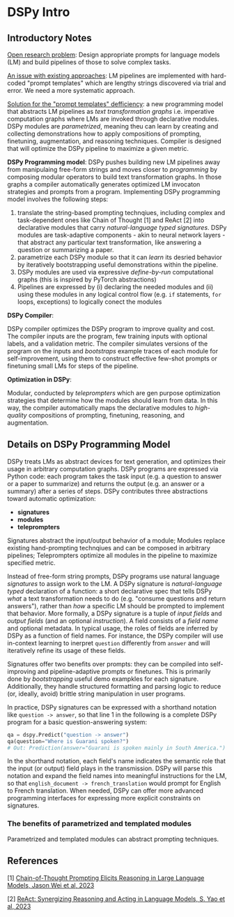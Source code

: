 # DSPy Intro

## Introductory Notes

<ins>Open research problem</ins>: Design appropriate prompts for language models (LM) and build pipelines of those to solve complex tasks.

<ins>An issue with existing approaches</ins>: LM pipelines are implemented with hard-coded "prompt templates" which are lengthy strings discovered via trial and error. 
We need a more systematic approach.

<ins>Solution for the "prompt templates" defficiency</ins>: a new programming model that abstracts LM pipelines as _text transformation graphs_ i.e. imperative computation graphs where LMs are invoked through declarative modules.
DSPy modules are _parametrized_, meaning theu can learn by creating and collecting demonstrations how to apply compositions of prompting, finetuning, augmentation, and reasoning techniques. Compiler is designed that will optimize the DSPy pipeline to maximize a given metric.

**DSPy Programming model**:
DSPy pushes building new LM pipelines away from manipulaing free-form strings and moves closer to _programming_ by composing modular operators to build text transformation graphs. In those graphs a compiler automatically generates optimized LM invocaton strategies and prompts from a program. 
Implementing DSPy programming model involves the following steps: 
1) translate the string-based prompting technqiues, including complex and task-dependent ones like Chain of Thought [1] and ReAct [2] into declarative modules that carry _natural-language typed signatures_. 
DSPy modules are task-adaptive components - akin to neural network layers - that abstract any particular text transformation, like answering a question or summarizing a paper.
2) parametrize each DSPy module so that it can _learn_ its desried behavior by iteratively bootstrapping useful demonstrations within the pipeline.
3) DSPy modules are used via expressive _define-by-run_ computational graphs (this is inspired by PyTorch abstractions)
4) Pipelines are expressed by (i) declaring the needed modules and (ii) using these modules in any logical control flow (e.g. `if` statements, `for` loops, exceptions) to logically conect the modules

**DSPy Compiler**:

DSPy compiler optimizes the DSPy program to improve quality and cost. The compiler inputs are the program, few training inputs with optional labels, and a validation metric. The compiler simulates versions of the program on the inputs and _bootstraps_ example traces of each module for self-improvement, using them to construct effective few-shot prompts or finetuning small LMs for steps of the pipeline.

**Optimization in DSPy**:

Modular, conducted by _teleprompters_ which are gen purpose optimization strategies that determine how the modules should learn from data. In this way, the compiler automatically maps the declarative modules to _high-quality_ compositions of prompting, finetuning, reasoning, and augmentation.

## Details on DSPy Programming Model

DSPy treats LMs as abstract devices for text generation, and optimizes their usage in arbitrary computation graphs. DSPy programs are expressed via Python code: each program takes the task input (e.g. a question to answer or a paper to summarize) and returns the output (e.g. an answer or a summary) after a series of steps. DSPy contributes three abstractions toward automatic optimization: 

* **signatures**
* **modules**
* **teleprompters**

Signatures abstract the input/output behavior of a module; Modules replace existing hand-prompting technqiues and can be composed in arbitrary pipelines; Teleprompters optimize all modules in the pipeline to maximize specified metric.

Instead of free-form string prompts, DSPy programs use natural language _signatures_ to assign work to the LM. A DSPy signature is _natural-language typed_ declaration of a function: a short declarative spec that tells DSPy _what_ a text transformation needs to do (e.g. "consume questions and return answers"), rather than _how_ a specific LM should be prompted to implement that behavior. More formally, a DSPy signature is a tuple of _input fields_ and _output fields_ (and an optional _instruction_). A field consists of a _field name_ and optional metadata. In typical usage, the roles of fields are inferred by DSPy as a function of field names. For instance, the DSPy compiler will use in-context learning to inerpret `question` differently from `answer` and will iteratively refine its usage of these fields.

Signatures offer two benefits over prompts: they can be compiled into self-improving and pipeline-adaptive prompts or finetunes. This is primarily done by _bootstrapping_ useful demo exampkles for each signature. Additionally, they handle structured formatting and parsing logic to reduce (or, ideally, avoid) brittle string manipulation in user programs.

In practice, DSPy signatures can be expressed with a shorthand notation like `question -> answer`, so that line 1 in the following is a complete DSPy program for a basic question-answering system:

```python
qa = dspy.Predict("question -> answer")
qa(question="Where is Guarani spoken?")
# Out: Prediction(answer="Guarani is spoken mainly in South America.")
```
In the shorthand notation, each field's name indicates the semantic role that the input (or output) field plays in the transmission. DSPy will parse this notation and expand the field names into meaningful instructions for the LM, so that `english_document -> french_translation` would prompt for English to French translation. When needed, DSPy can offer more advanced programming interfaces for expressing more explicit constraints on signatures.

### The benefits of parametrized and templated modules

Parametrized and templated modules can abstract prompting techniques.


## References

[1] [Chain-of-Thought Prompting Elicits Reasoning in Large Language Models, Jason Wei et al, 2023](https://github.com/dimitarpg13/DSPy-tutorial/blob/main/docs/Chain-of-Thought_Prompting_Elicits_Reasoning_in_Large_Language_Models_Wei_2022.pdf) 

[2] [ReAct: Synergizing Reasoning and Acting in Language Models, S. Yao et al, 2023](https://github.com/dimitarpg13/DSPy-tutorial/blob/main/docs/ReAct-Synergizing_Reasoning_and_Acting_in_Language_Models_Yao_2022.pdf)

